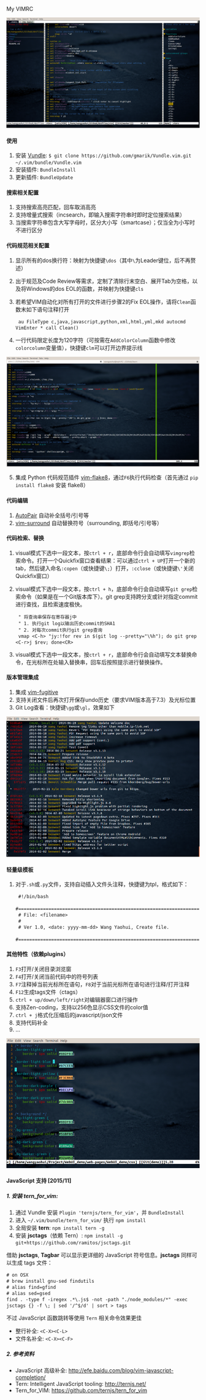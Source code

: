 My VIMRC

<img src="/images/vim.png" alt="vim-editor">

#### 使用

1. 安装 [Vundle](https://github.com/VundleVim/Vundle.vim): `$ git clone https://github.com/gmarik/Vundle.vim.git ~/.vim/bundle/Vundle.vim`
2. 安装插件: `BundleInstall`
3. 更新插件: `BundleUpdate`

#### 搜索相关配置

1. 支持搜索高亮匹配，回车取消高亮
2. 支持增量式搜索（incsearch，即输入搜索字符串时即时定位搜索结果）
3. 当搜索字符串包含大写字母时，区分大小写（smartcase）；仅当全为小写时不进行区分

#### 代码规范相关配置

1. 显示所有的dos换行符：映射为快捷键`\dos`（其中`\`为Leader键位，后不再赘述）
2. 出于规范及Code Review等需求，定制了清除行末空白、展开Tab为空格，以及将Windows的dos EOL的函数，并映射为快捷键`cls`
3. 若希望VIM自动化对所有打开的文件进行步骤2的Fix EOL操作，请将`Clean`函数末如下语句注释打开

        au FileType c,java,javascript,python,xml,html,yml,mkd autocmd VimEnter * call Clean()
4. 一行代码限定长度为120字符（可按需在`AddColorColumn`函数中修改`colorcolumn`变量值），快捷键`clm`可以打开边界提示线

<img src="/images/vim-column.png" alt="vim-column">

5. 集成 Python 代码规范插件 [vim-flake8](https://github.com/nvie/vim-flake8)，通过`F6`执行代码检查（首先通过 `pip install flake8` 安装 flake8）

#### 代码编辑

1. [AutoPair](https://github.com/jiangmiao/auto-pairs) 自动补全括号/引号等
2. [vim-surround](https://github.com/tpope/vim-surround) 自动替换符号（surrounding, 即括号/引号等）

#### 代码检索、替换

1. visual模式下选中一段文本，按`ctrl + r`，底部命令行会自动填写`vimgrep`检索命令。打开一个Quickfix窗口查看结果：可以通过`ctrl + UP`打开一个新的tab，然后键入命名`:copen`（或快捷键`\;`）打开，`:cclose`（或快捷键`\'`关闭Quickfix窗口）
2. visual模式下选中一段文本，按`ctrl + h`，底部命令行会自动填写`git grep`检索命令（如果是在一个Git版本库下）。git grep支持跨分支或针对指定commit进行查找，且检索速度极快。

        " 将查询串保存在寄存器j中
        " 1. 执行git log以输出历史commit的SHA1
        " 2. 对每次commit执行git grep查询
        vmap <C-h> "jy:!for rev in $(git log --pretty="\%h"); do git grep <C-r>j $rev; done<CR>

3. visual模式下选中一段文本，按`ctrl + r`，底部命令行会自动填写文本替换命令，在光标所在处输入替换串，回车后按照提示进行替换操作。

#### 版本管理集成

1. 集成 [vim-fugitive](https://github.com/tpope/vim-fugitive)
2. 支持关闭文件后再次打开保存undo历史（要求VIM版本高于7.3）及光标位置
3. Git Log查看：快捷键`\gg`或`\gl`，效果如下

<img src="/images/vim-log.png" alt="vim-log">

#### 轻量级模板

1. 对于`.sh`或`.py`文件，支持自动插入文件头注释，快捷键为tpl，格式如下：

        #!/bin/bash
        #===========================================================================
        # File: <filename>
        #
        # Ver 1.0, <date: yyyy-mm-dd> Wang Yaohui, Create file.
        #===========================================================================

#### 其他特性（依赖plugins）

1. `F3`打开/关闭目录浏览窗
2. `F4`打开/关闭当前代码中的符号列表
3. `F7`注释掉当前光标所在语句，`F8`对于当前光标所在语句进行注释/打开注释
4. `F12`生成tags文件（ctags）
5. `ctrl + up/down/left/right`对编辑器窗口进行操作
6. 支持Zen-coding，支持以256色显示CSS文件的color值
7. `ctrl + j`格式化压缩后的javascript/json文件
8. 支持代码补全
9. ...

<img src="/images/vim-color.png" alt="vim-color">

#### JavaScript 支持 [2015/11]

##### 1. 安装 **tern_for_vim**:

1. 通过 Vundle 安装 `Plugin 'ternjs/tern_for_vim'`，并 `BundleInstall`
2. 进入 `~/.vim/bundle/tern_for_vim/` 执行 `npm install`
3. 全局安装 **tern**: `npm install tern -g`
4. 安装 **jsctags**（依赖 Tern）: `npm install -g git+https://github.com/ramitos/jsctags.git`

借助 **jsctags**, **Tagbar** 可以显示更详细的 JavaScript 符号信息。**jsctags** 同样可以生成 tags 文件：

```
# on OSX
# brew install gnu-sed findutils
# alias find=gfind
# alias sed=gsed
find . -type f -iregex .*\.js$ -not -path "./node_modules/*" -exec jsctags {} -f \; | sed '/^$/d' | sort > tags
```

不过 JavaScript 函数跳转等使用 `Tern` 相关命令效果更佳

- 整行补全: `<C-X><C-L>`
- 文件名补全: `<C-X><C-F>`

##### 2. 参考资料

- JavaScript 高级补全: <http://efe.baidu.com/blog/vim-javascript-completion/>
- Tern: Intelligent JavaScript tooling: <http://ternjs.net/>
- Tern_for_VIM: <https://github.com/ternjs/tern_for_vim>
